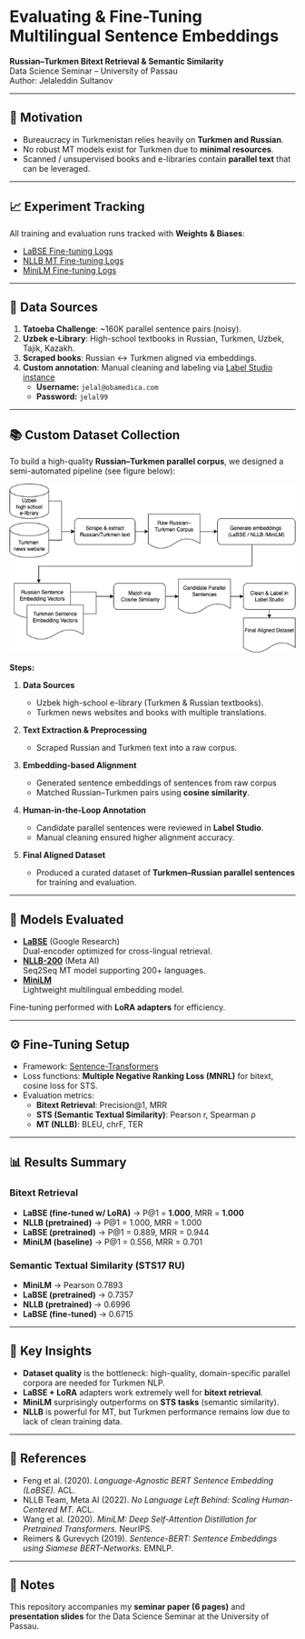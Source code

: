 # Evaluating & Fine-Tuning Multilingual Sentence Embeddings  
**Russian–Turkmen Bitext Retrieval & Semantic Similarity**  
Data Science Seminar – University of Passau  
Author: Jelaleddin Sultanov  

---

## 📌 Motivation
- Bureaucracy in Turkmenistan relies heavily on **Turkmen and Russian**.  
- No robust MT models exist for Turkmen due to **minimal resources**.  
- Scanned / unsupervised books and e-libraries contain **parallel text** that can be leveraged.  

---

## 📈 Experiment Tracking
All training and evaluation runs tracked with **Weights & Biases**:

- [LaBSE Fine-tuning Logs](https://wandb.ai/jelal/LaBSE?nw=nwuserjelal)  
- [NLLB MT Fine-tuning Logs](https://wandb.ai/jelal/mt-ru-tk?nw=nwuserjelal)  
- [MiniLM Fine-tuning Logs](https://wandb.ai/jelal/sentence-transformers?nw=nwuserjelal)  
---

## 📂 Data Sources
1. **Tatoeba Challenge**: ~160K parallel sentence pairs (noisy).  
2. **Uzbek e-Library**: High-school textbooks in Russian, Turkmen, Uzbek, Tajik, Kazakh.  
3. **Scraped books**: Russian ↔ Turkmen aligned via embeddings.  
4. **Custom annotation**: Manual cleaning and labeling via [Label Studio instance](https://ai-ls-app-872f442e1e27.herokuapp.com/user/login/)  
   - **Username:** `jelal@obamedica.com`  
   - **Password:** `jelal99`  

---

## 📚 Custom Dataset Collection

To build a high-quality **Russian–Turkmen parallel corpus**, we designed a semi-automated pipeline (see figure below):

![Data Collection Workflow](DATA%20SCIENCE%20SEMINAR.png)

**Steps:**
1. **Data Sources**  
   - Uzbek high-school e-library (Turkmen & Russian textbooks).  
   - Turkmen news websites and books with multiple translations.  

2. **Text Extraction & Preprocessing**  
   - Scraped Russian and Turkmen text into a raw corpus.  

3. **Embedding-based Alignment**  
   - Generated sentence embeddings of sentences from raw corpus  
   - Matched Russian–Turkmen pairs using **cosine similarity**.  

4. **Human-in-the-Loop Annotation**  
   - Candidate parallel sentences were reviewed in **Label Studio**.  
   - Manual cleaning ensured higher alignment accuracy.  

5. **Final Aligned Dataset**  
   - Produced a curated dataset of **Turkmen–Russian parallel sentences** for training and evaluation.  
---


## 🧠 Models Evaluated
- **[LaBSE](https://arxiv.org/abs/2007.01852)** (Google Research)  
  Dual-encoder optimized for cross-lingual retrieval.  
- **[NLLB-200](https://aclanthology.org/2022.acl-long.62/)** (Meta AI)  
  Seq2Seq MT model supporting 200+ languages.  
- **[MiniLM](https://huggingface.co/sentence-transformers/paraphrase-multilingual-MiniLM-L12-v2)**  
  Lightweight multilingual embedding model.  

Fine-tuning performed with **LoRA adapters** for efficiency.

---

## ⚙️ Fine-Tuning Setup
- Framework: [Sentence-Transformers](https://www.sbert.net/)  
- Loss functions: **Multiple Negative Ranking Loss (MNRL)** for bitext, cosine loss for STS.  
- Evaluation metrics:  
  - **Bitext Retrieval**: Precision@1, MRR  
  - **STS (Semantic Textual Similarity)**: Pearson r, Spearman ρ  
  - **MT (NLLB)**: BLEU, chrF, TER  

---

## 📊 Results Summary
### Bitext Retrieval
- **LaBSE (fine-tuned w/ LoRA)** → P@1 = **1.000**, MRR = **1.000**  
- **NLLB (pretrained)** → P@1 = 1.000, MRR = 1.000  
- **LaBSE (pretrained)** → P@1 = 0.889, MRR = 0.944  
- **MiniLM (baseline)** → P@1 = 0.556, MRR = 0.701  

### Semantic Textual Similarity (STS17 RU)
- **MiniLM** → Pearson 0.7893  
- **LaBSE (pretrained)** → 0.7357  
- **NLLB (pretrained)** → 0.6996  
- **LaBSE (fine-tuned)** → 0.6715  

---

## 🚀 Key Insights
- **Dataset quality** is the bottleneck: high-quality, domain-specific parallel corpora are needed for Turkmen NLP.  
- **LaBSE + LoRA** adapters work extremely well for **bitext retrieval**.  
- **MiniLM** surprisingly outperforms on **STS tasks** (semantic similarity).  
- **NLLB** is powerful for MT, but Turkmen performance remains low due to lack of clean training data.  

---

## 📑 References
- Feng et al. (2020). *Language-Agnostic BERT Sentence Embedding (LaBSE).* ACL.  
- NLLB Team, Meta AI (2022). *No Language Left Behind: Scaling Human-Centered MT.* ACL.  
- Wang et al. (2020). *MiniLM: Deep Self-Attention Distillation for Pretrained Transformers.* NeurIPS.  
- Reimers & Gurevych (2019). *Sentence-BERT: Sentence Embeddings using Siamese BERT-Networks.* EMNLP.  

---

## 📌 Notes
This repository accompanies my **seminar paper (6 pages)** and **presentation slides** for the Data Science Seminar at the University of Passau.  
